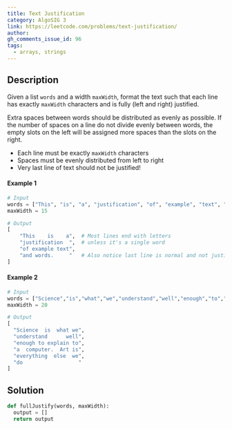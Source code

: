 ```yaml
---
title: Text Justification
category: AlgoSIG 3
link: https://leetcode.com/problems/text-justification/
author:
gh_comments_issue_id: 96
tags:
  - arrays, strings
---
```


## Description

Given a list `words` and a width `maxWidth`, format the text such that each line has exactly `maxWidth` characters and is fully (left and right) justified.

Extra spaces between words should be distributed as evenly as possible. If the number of spaces on a line do not divide evenly between words, the empty slots on the left will be assigned more spaces than the slots on the right.

* Each line must be exactly `maxWidth` characters
* Spaces must be evenly distributed from left to right
* Very last line of text should not be justified!

#### Example 1
```python
# Input
words = ["This", "is", "a", "justification", "of", "example", "text", "and", "words."]
maxWidth = 15

# Output
[ 
    "This    is    a",  # Most lines end with letters
    "justification  ",  # unless it's a single word
    "of example text",
    "and words.     "   # Also notice last line is normal and not justified
]
```

#### Example 2

```python
# Input
words = ["Science","is","what","we","understand","well","enough","to","explain","to","a","computer.","Art","is","everything","else","we","do"]
maxWidth = 20

# Output
[
  "Science  is  what we",
  "understand      well",
  "enough to explain to",
  "a  computer.  Art is",
  "everything  else  we",
  "do                  "
]
```


## Solution

```python
def fullJustify(words, maxWidth):
  output = []
  return output

  ```
